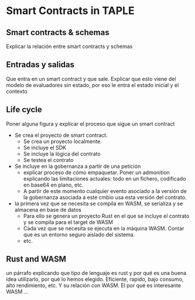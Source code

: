 # Smart Contracts in TAPLE

## Smart contracts & schemas
Explicar la relación entre smart contracts y schemas

## Entradas y salidas
Que entra en un smart contract y que sale. Explicar que esto viene del modelo de evaluadores sin estado, por eso le entra el estado inicial y el contexto

## Life cycle
Poner alguna figura y explicar el proceso que sigue un smart contract 

- Se crea el proyecto de smart contract. 
  - Se crea un proyecto localmente.
  - Se incluye el SDK
  - Se incluye la lógica del contrato
  - Se testea el contrato
- Se incluye en la gobernanza a partir de una petición
  - explicar proceso de cómo empaquetar. Poner un admonition explicando las limitaciones actuales: todo en un fichero, codificado en base64 en plano, etc. 
  - A partir de este momento cualquier evento asociado a la versión de la gobernanza asociada a este cmbio usa esta versión del contrato.
- la primera vez que se necesita se compila en WASM, se serializa y se almacena en base de datos
  - Para ello se genera un proyecto Rust en el que se incluye el contrato y se compila para el target de WASM
  - Cada vez que se necesita se ejecuta en la máquina WASM. Contar que es un entorno seguro aislado del sistema. 
  - etc. 

## Rust and WASM
un párrafo explicando que tipo de lenguaje es rust y por qué es una buena idea utilizarlo, por qué lo hemos elegido. Eficiente, rapido, bajo consumo, alto rendimiento, etc. Y su relación con WASM. El por qué es interesante WASM ...

